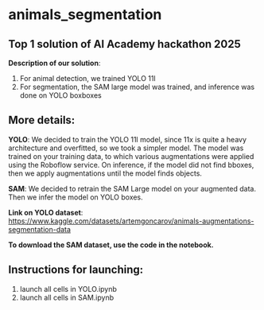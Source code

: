 # animals_segmentation

## Top 1 solution of AI Academy hackathon 2025

**Description of our solution**:
1) For animal detection, we trained YOLO 11l
2) For segmentation, the SAM large model was trained, and inference was done on YOLO boxboxes

## More details:

**YOLO**:
We decided to train the YOLO 11l model, since 11x is quite a heavy architecture and overfitted, so we took a simpler model.
The model was trained on your training data, to which various augmentations were applied using the Roboflow service.
On inference, if the model did not find bboxes, then we apply augmentations until the model finds objects.

**SAM**:
We decided to retrain the SAM Large model on your augmented data. Then we infer the model on YOLO boxes.

**Link on YOLO dataset**:
https://www.kaggle.com/datasets/artemgoncarov/animals-augmentations-segmentation-data

**To download the SAM dataset, use the code in the notebook.**

## Instructions for launching:
1) launch all cells in YOLO.ipynb
2) launch all cells in SAM.ipynb
